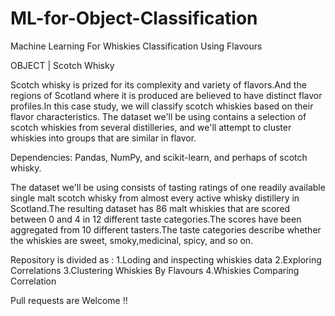 # ML-for-Object-Classification

Machine Learning For Whiskies Classification Using Flavours


OBJECT | Scotch Whisky 
 
Scotch whisky is prized for its complexity and variety of flavors.And the regions of Scotland where it is produced are believed to have distinct flavor profiles.In this case study, we will classify scotch whiskies based on their flavor characteristics. The dataset we'll be using contains a selection of scotch whiskies from several distilleries, and we'll attempt to cluster whiskies into groups that are similar in flavor.


Dependencies: Pandas, NumPy, and scikit-learn, and perhaps of scotch whisky.


The dataset we'll be using consists of tasting ratings of one readily available single malt scotch whisky from almost every active whisky distillery in Scotland.The resulting dataset has 86 malt whiskies that are scored between 0 and 4 in 12 different taste categories.The scores have been aggregated from 10 different tasters.The taste categories describe whether the whiskies are sweet, smoky,medicinal, spicy, and so on.


Repository is divided as :
1.Loding and inspecting whiskies data
2.Exploring Correlations
3.Clustering Whiskies By Flavours
4.Whiskies Comparing Correlation


Pull requests are Welcome !!
